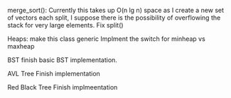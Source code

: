 
merge_sort(): Currently this takes up O(n lg n) space as I create a new set of
vectors each split, I suppose there is the possibility of overflowing the stack
for very large elements. Fix split()

Heaps: 
make this class generic
Implment the switch for minheap vs maxheap

BST
finish basic BST implementation.

AVL Tree
Finish implementation

Red Black Tree
Finish implmeentation



